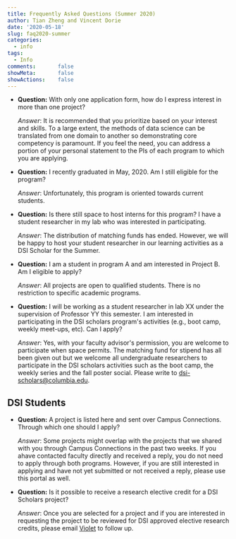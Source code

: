 ```yaml
---
title: Frequently Asked Questions (Summer 2020)
author: Tian Zheng and Vincent Dorie
date: '2020-05-18'
slug: faq2020-summer
categories:
  - info
tags:
  - Info
comments:       false
showMeta:       false
showActions:    false
---
```

+ **Question:** With only one application form, how do I express interest in more than one project?

    *Answer*: It is recommended that you prioritize based on your interest and skills. To a large extent, the methods of data science can be translated from one domain to another so demonstrating core competency is paramount. If you feel the need, you can address a portion of your personal statement to the PIs of each program to which you are applying.

+ **Question:** I recently graduated in May, 2020. Am I still eligible for the program?

    *Answer*: Unfortunately, this program is oriented towards current students.

+ **Question:** Is there still space to host interns for this program?  I have a student researcher in my lab who was interested in participating.

    *Answer*: The distribution of matching funds has ended. However, we will be happy to host your student researcher in our learning activities as a DSI Scholar for the Summer.

+ **Question:** I am a student in program A and am interested in Project B. Am I eligible to apply?

    *Answer*: All projects are open to qualified students. There is no restriction to specific academic programs.

+ **Question:** I will be working as a student researcher in lab XX under the supervision of Professor YY this semester. I am interested in participating in the DSI scholars program's activities (e.g., boot camp, weekly meet-ups, etc). Can I apply?

    *Answer*: Yes, with your faculty advisor's permission, you are welcome to participate when space permits. The matching fund for stipend has all been given out but we welcome all undergraduate researchers to participate in the DSI scholars activities such as the boot camp, the weekly series and the fall poster social. Please write to <dsi-scholars@columbia.edu>.

## DSI Students

+ **Question:** A project is listed here and sent over Campus Connections. Through which one should I apply?

    *Answer*: Some projects might overlap with the projects that we shared with you through Campus Connections in the past two weeks. If you ahave contacted faculty directly and received a reply, you do not need to apply through both programs. However, if you are still interested in applying and have not yet submitted or not received a reply, please use this portal as well.

+ **Question:** Is it possible to receive a research elective credit for a DSI Scholars project?

    *Answer*: Once you are selected for a project and if you are interested in requesting the project to be reviewed for DSI approved elective research credits, please email [Violet](mailto:zy2286@columbia.edu) to follow up.

